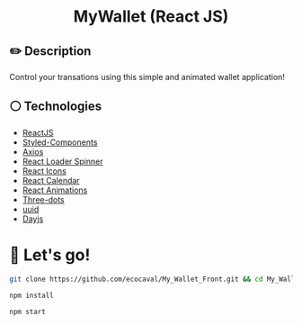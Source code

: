 # <p align = "center">MyWallet (React JS)</p>

## ✏️ Description
<p align="justify" >Control your transations using this simple and animated wallet application!</p>

## :white_circle: Technologies

- [ReactJS](https://reactjs.org/)
- [Styled-Components](https://styled-components.com/)
- [Axios](https://axios-http.com/docs/intro)
- [React Loader Spinner](https://mhnpd.github.io/react-loader-spinner/)
- [React Icons](https://react-icons.github.io/react-icons/)
- [React Calendar](https://www.npmjs.com/package/react-calendar)
- [React Animations]()
- [Three-dots]()
- [uuid]()
- [Dayjs](https://day.js.org/)

# 🏁 Let's go!

```bash
git clone https://github.com/ecocaval/My_Wallet_Front.git && cd My_Wallet_Front
```

```bash
npm install
```

```bash
npm start
```
